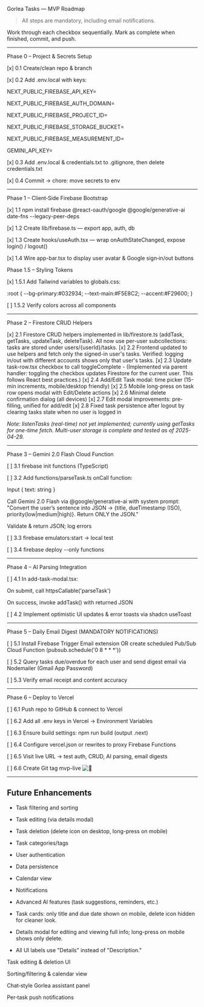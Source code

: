 Gorlea Tasks — MVP Roadmap

> All steps are mandatory, including email notifications.

Work through each checkbox sequentially. Mark as complete when finished, commit, and push.

---

Phase 0 – Project & Secrets Setup

[x] 0.1 Create/clean repo & branch

[x] 0.2 Add .env.local with keys:

NEXT_PUBLIC_FIREBASE_API_KEY=

NEXT_PUBLIC_FIREBASE_AUTH_DOMAIN=

NEXT_PUBLIC_FIREBASE_PROJECT_ID=

NEXT_PUBLIC_FIREBASE_STORAGE_BUCKET=

NEXT_PUBLIC_FIREBASE_MEASUREMENT_ID=

GEMINI_API_KEY=

[x] 0.3 Add .env.local & credentials.txt to .gitignore, then delete credentials.txt

[x] 0.4 Commit → chore: move secrets to env

---

Phase 1 – Client‑Side Firebase Bootstrap

[x] 1.1 npm install firebase @react-oauth/google @google/generative-ai date-fns --legacy-peer-deps

[x] 1.2 Create lib/firebase.ts — export app, auth, db

[x] 1.3 Create hooks/useAuth.tsx — wrap onAuthStateChanged, expose login() / logout()

[x] 1.4 Wire app-bar.tsx to display user avatar & Google sign‑in/out buttons

Phase 1.5 – Styling Tokens

[x] 1.5.1 Add Tailwind variables to globals.css:

:root {
--bg-primary:#032934;
--text-main:#F5E8C2;
--accent:#F29600;
}

[ ] 1.5.2 Verify colors across all components

---

Phase 2 – Firestore CRUD Helpers

[x] 2.1 Firestore CRUD helpers implemented in lib/firestore.ts (addTask, getTasks, updateTask, deleteTask). All now use per-user subcollections: tasks are stored under users/{userId}/tasks.
[x] 2.2 Frontend updated to use helpers and fetch only the signed-in user's tasks. Verified: logging in/out with different accounts shows only that user's tasks.
[x] 2.3 Update task-row.tsx checkbox to call toggleComplete
    - (Implemented via parent handler: toggling the checkbox updates Firestore for the current user. This follows React best practices.)
[x] 2.4 Add/Edit Task modal: time picker (15-min increments, mobile/desktop friendly)
[x] 2.5 Mobile long-press on task row opens modal with Edit/Delete actions
[x] 2.6 Minimal delete confirmation dialog (all devices)
[x] 2.7 Edit modal improvements: pre-filling, unified for add/edit
[x] 2.8 Fixed task persistence after logout by clearing tasks state when no user is logged in

_Note: listenTasks (real-time) not yet implemented; currently using getTasks for one-time fetch. Multi-user storage is complete and tested as of 2025-04-29._

---

Phase 3 – Gemini 2.0 Flash Cloud Function

[ ] 3.1 firebase init functions (TypeScript)

[ ] 3.2 Add functions/parseTask.ts onCall function:

Input { text: string }

Call Gemini 2.0 Flash via @google/generative-ai with system prompt: "Convert the user’s sentence into JSON → {title, dueTimestamp (ISO), priority(low|medium|high)}. Return ONLY the JSON."

Validate & return JSON; log errors

[ ] 3.3 firebase emulators:start → local test

[ ] 3.4 firebase deploy --only functions

---

Phase 4 – AI Parsing Integration

[ ] 4.1 In add-task-modal.tsx:

On submit, call httpsCallable('parseTask')

On success, invoke addTask() with returned JSON

[ ] 4.2 Implement optimistic UI updates & error toasts via shadcn useToast

---

Phase 5 – Daily Email Digest (MANDATORY NOTIFICATIONS)

[ ] 5.1 Install Firebase Trigger Email extension OR create scheduled Pub/Sub Cloud Function (pubsub.schedule('0 8 * * *'))

[ ] 5.2 Query tasks due/overdue for each user and send digest email via Nodemailer (Gmail App Password)

[ ] 5.3 Verify email receipt and content accuracy

---

Phase 6 – Deploy to Vercel

[ ] 6.1 Push repo to GitHub & connect to Vercel

[ ] 6.2 Add all .env keys in Vercel → Environment Variables

[ ] 6.3 Ensure build settings: npm run build (output .next)

[ ] 6.4 Configure vercel.json or rewrites to proxy Firebase Functions

[ ] 6.5 Visit live URL → test auth, CRUD, AI parsing, email digests

[ ] 6.6 Create Git tag mvp-live  ![🎉](https://fonts.gstatic.com/s/e/notoemoji/16.0/1f389/72.png)

---

## Future Enhancements

- Task filtering and sorting
- Task editing (via details modal)
- Task deletion (delete icon on desktop, long-press on mobile)
- Task categories/tags
- User authentication
- Data persistence
- Calendar view
- Notifications
- Advanced AI features (task suggestions, reminders, etc.)

- Task cards: only title and due date shown on mobile, delete icon hidden for cleaner look.
- Details modal for editing and viewing full info; long-press on mobile shows only delete.
- All UI labels use "Details" instead of "Description."

Task editing & deletion UI

Sorting/filtering & calendar view

Chat‑style Gorlea assistant panel

Per‑task push notifications
